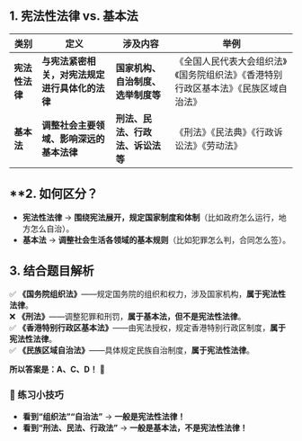 
## **1. 宪法性法律 vs. 基本法**

|**类别**|**定义**|**涉及内容**|**举例**|
|---|---|---|---|
|**宪法性法律**|**与宪法紧密相关，对宪法规定进行具体化的法律**|**国家机构、自治制度、选举制度等**|《全国人民代表大会组织法》《国务院组织法》《香港特别行政区基本法》《民族区域自治法》|
|**基本法**|**调整社会主要领域、影响深远的基本法律**|**刑法、民法、行政法、诉讼法等**|《刑法》《民法典》《行政诉讼法》《劳动法》|

## **2. 如何区分？

- **宪法性法律** → **围绕宪法展开，规定国家制度和体制**（比如政府怎么运行，地方怎么自治）。
- **基本法** → **调整社会生活各领域的基本规则**（比如犯罪怎么判，合同怎么签）。


## **3. 结合题目解析**

✅ **《国务院组织法》**——规定国务院的组织和权力，涉及国家机构，**属于宪法性法律**。  
❌ **《刑法》**——调整犯罪和刑罚，**属于基本法，但不是宪法性法律**。  
✅ **《香港特别行政区基本法》**——由宪法授权，规定香港特别行政区制度，**属于宪法性法律**。  
✅ **《民族区域自治法》**——具体规定民族自治制度，**属于宪法性法律**。

**所以答案是：A、C、D！** 🎯


### **📌 练习小技巧**

- **看到“组织法”“自治法”** → **一般是宪法性法律！**
- **看到“刑法、民法、行政法”** → **一般是基本法，不是宪法性法律！**
